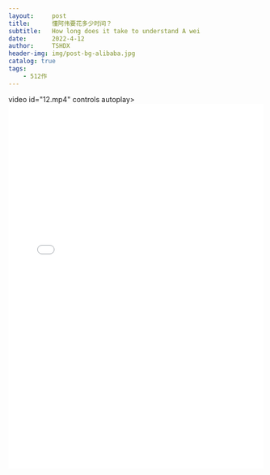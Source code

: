 ```yaml
---
layout:     post
title:      懂阿伟要花多少时间？
subtitle:   How long does it take to understand A wei
date:       2022-4-12
author:     TSHDX
header-img: img/post-bg-alibaba.jpg
catalog: true
tags:
    - 512作
---
```

video id="12.mp4" controls autoplay>
    <source src="12.mp4" type="img/12.mp4">
    <embed src="12.mp4" width="100%" height="720" autostart=ture > 
</video>
